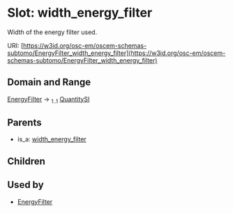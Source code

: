 
# Slot: width_energy_filter

Width of the energy filter used.

URI: [https://w3id.org/osc-em/oscem-schemas-subtomo/EnergyFilter_width_energy_filter](https://w3id.org/osc-em/oscem-schemas-subtomo/EnergyFilter_width_energy_filter)


## Domain and Range

[EnergyFilter](EnergyFilter.md) &#8594;  <sub>1..1</sub> [QuantitySI](QuantitySI.md)

## Parents

 *  is_a: [width_energy_filter](width_energy_filter.md)

## Children


## Used by

 * [EnergyFilter](EnergyFilter.md)
